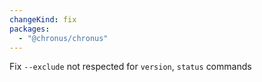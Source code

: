 ```yaml
---
changeKind: fix
packages:
  - "@chronus/chronus"
---
```


Fix `--exclude` not respected for `version`, `status` commands